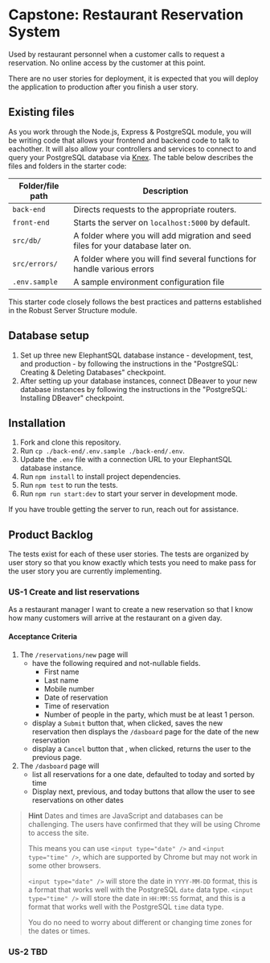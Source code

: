 # Capstone: Restaurant Reservation System

Used by restaurant personnel when a customer calls to request a reservation.
No online access by the customer at this point.

There are no user stories for deployment, it is expected that you will deploy the application to production after you finish a user story.

## Existing files

As you work through the Node.js, Express & PostgreSQL module, you will be writing code that allows your frontend and backend code to talk to eachother. It will also allow your controllers and services to connect to and query your PostgreSQL database via [Knex](http://knexjs.org/). The table below describes the files and folders in the starter code:

| Folder/file path | Description                                                                      |
| ---------------- | -------------------------------------------------------------------------------- |
| `back-end`       | Directs requests to the appropriate routers.                                     |
| `front-end`      | Starts the server on `localhost:5000` by default.                                |
| `src/db/`        | A folder where you will add migration and seed files for your database later on. |
| `src/errors/`    | A folder where you will find several functions for handle various errors         |
| `.env.sample`    | A sample environment configuration file                                          |

This starter code closely follows the best practices and patterns established in the Robust Server Structure module.

## Database setup

1. Set up three new ElephantSQL database instance - development, test, and production - by following the instructions in the "PostgreSQL: Creating & Deleting Databases" checkpoint.
1. After setting up your database instances, connect DBeaver to your new database instances by following the instructions in the "PostgreSQL: Installing DBeaver" checkpoint.

## Installation

1. Fork and clone this repository.
1. Run `cp ./back-end/.env.sample ./back-end/.env`.
1. Update the `.env` file with a connection URL to your ElephantSQL database instance.
1. Run `npm install` to install project dependencies.
1. Run `npm test` to run the tests.   
1. Run `npm run start:dev` to start your server in development mode.

If you have trouble getting the server to run, reach out for assistance.

## Product Backlog

The tests exist for each of these user stories. The tests are organized by user story so that you know exactly which tests
you need to make pass for the user story you are currently implementing. 

### US-1 Create and list reservations

As a restaurant manager
I want to create a new reservation
so that I know how many customers will arrive at the restaurant on a given day.

#### Acceptance Criteria

1. The `/reservations/new` page will 
   - have the following required and not-nullable fields.
	   - First name
	   - Last name
	   - Mobile number
	   - Date of reservation
	   - Time of reservation
	   - Number of people in the party, which must be at least 1 person.
   - display a `Submit` button that, when clicked, saves the new reservation then displays the `/dasboard` page for the date of the new reservation
   - display a `Cancel` button that , when clicked, returns the user to the previous page.
1. The `/dasboard` page will
   - list all reservations for a one date, defaulted to today and sorted by time
   - Display next, previous, and today buttons that allow the user to see reservations on other dates

> **Hint** Dates and times are JavaScript and databases can be challenging. 
> The users have confirmed that they will be using Chrome to access the site. 
> 
> This means you can use `<input type="date" />` and `<input type="time" />`, which are supported by Chrome but may not work in some other browsers.
> 
> `<input type="date" />` will store the date in `YYYY-MM-DD` format, this is a format that works well with the PostgreSQL `date` data type.
> `<input type="time" />` will store the date in `HH:MM:SS` format, and this is a format that works well with the PostgreSQL `time` data type.
> 
> You do no need to worry about different or changing time zones for the dates or times.

### US-2 TBD


